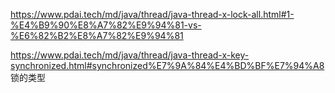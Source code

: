 https://www.pdai.tech/md/java/thread/java-thread-x-lock-all.html#1-%E4%B9%90%E8%A7%82%E9%94%81-vs-%E6%82%B2%E8%A7%82%E9%94%81

https://www.pdai.tech/md/java/thread/java-thread-x-key-synchronized.html#synchronized%E7%9A%84%E4%BD%BF%E7%94%A8
锁的类型